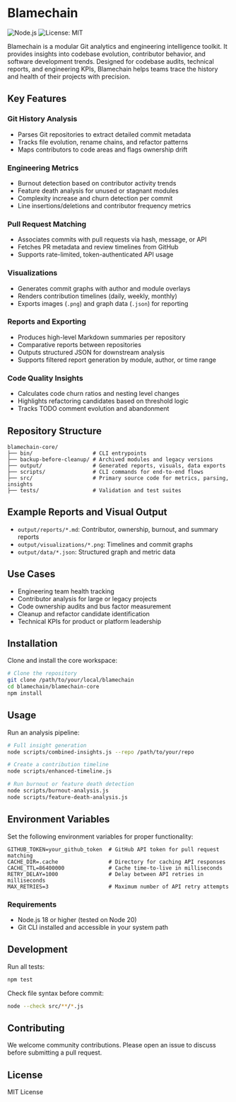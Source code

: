 # Blamechain

![Node.js](https://img.shields.io/badge/node-%3E=18.0.0-blue)
![License: MIT](https://img.shields.io/badge/License-MIT-yellow.svg)

Blamechain is a modular Git analytics and engineering intelligence toolkit. It provides insights into codebase evolution, contributor behavior, and software development trends. Designed for codebase audits, technical reports, and engineering KPIs, Blamechain helps teams trace the history and health of their projects with precision.

## Key Features

### Git History Analysis

- Parses Git repositories to extract detailed commit metadata
- Tracks file evolution, rename chains, and refactor patterns
- Maps contributors to code areas and flags ownership drift

### Engineering Metrics

- Burnout detection based on contributor activity trends
- Feature death analysis for unused or stagnant modules
- Complexity increase and churn detection per commit
- Line insertions/deletions and contributor frequency metrics

### Pull Request Matching

- Associates commits with pull requests via hash, message, or API
- Fetches PR metadata and review timelines from GitHub
- Supports rate-limited, token-authenticated API usage

### Visualizations

- Generates commit graphs with author and module overlays
- Renders contribution timelines (daily, weekly, monthly)
- Exports images (`.png`) and graph data (`.json`) for reporting

### Reports and Exporting

- Produces high-level Markdown summaries per repository
- Comparative reports between repositories
- Outputs structured JSON for downstream analysis
- Supports filtered report generation by module, author, or time range

### Code Quality Insights

- Calculates code churn ratios and nesting level changes
- Highlights refactoring candidates based on threshold logic
- Tracks TODO comment evolution and abandonment

## Repository Structure

```plaintext
blamechain-core/
├── bin/                   # CLI entrypoints
├── backup-before-cleanup/ # Archived modules and legacy versions
├── output/                # Generated reports, visuals, data exports
├── scripts/               # CLI commands for end-to-end flows
├── src/                   # Primary source code for metrics, parsing, insights
├── tests/                 # Validation and test suites
```

## Example Reports and Visual Output

- `output/reports/*.md`: Contributor, ownership, burnout, and summary reports
- `output/visualizations/*.png`: Timelines and commit graphs
- `output/data/*.json`: Structured graph and metric data

## Use Cases

- Engineering team health tracking
- Contributor analysis for large or legacy projects
- Code ownership audits and bus factor measurement
- Cleanup and refactor candidate identification
- Technical KPIs for product or platform leadership

## Installation

Clone and install the core workspace:

```bash
# Clone the repository
git clone /path/to/your/local/blamechain
cd blamechain/blamechain-core
npm install
```

## Usage

Run an analysis pipeline:

```bash
# Full insight generation
node scripts/combined-insights.js --repo /path/to/your/repo

# Create a contribution timeline
node scripts/enhanced-timeline.js

# Run burnout or feature death detection
node scripts/burnout-analysis.js
node scripts/feature-death-analysis.js
```

## Environment Variables

Set the following environment variables for proper functionality:

```plaintext
GITHUB_TOKEN=your_github_token  # GitHub API token for pull request matching
CACHE_DIR=.cache                # Directory for caching API responses
CACHE_TTL=86400000              # Cache time-to-live in milliseconds
RETRY_DELAY=1000                # Delay between API retries in milliseconds
MAX_RETRIES=3                   # Maximum number of API retry attempts
```

### Requirements

- Node.js 18 or higher (tested on Node 20)
- Git CLI installed and accessible in your system path

## Development

Run all tests:

```bash
npm test
```

Check file syntax before commit:

```bash
node --check src/**/*.js
```

## Contributing

We welcome community contributions. Please open an issue to discuss before submitting a pull request.

## License

MIT License
